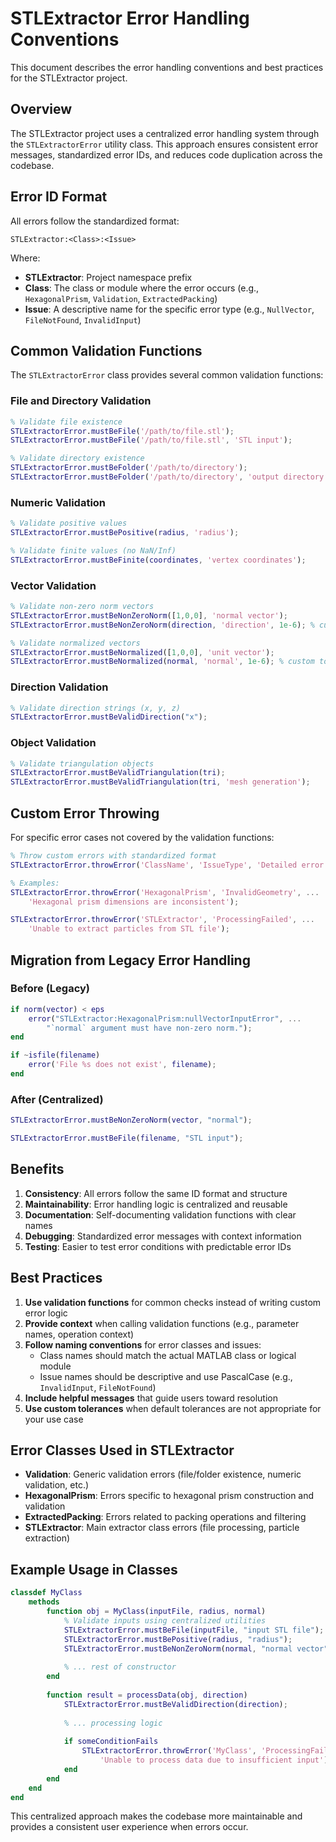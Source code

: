 # STLExtractor Error Handling Conventions

This document describes the error handling conventions and best practices for the STLExtractor project.

## Overview

The STLExtractor project uses a centralized error handling system through the `STLExtractorError` utility class. This approach ensures consistent error messages, standardized error IDs, and reduces code duplication across the codebase.

## Error ID Format

All errors follow the standardized format:
```
STLExtractor:<Class>:<Issue>
```

Where:
- **STLExtractor**: Project namespace prefix
- **Class**: The class or module where the error occurs (e.g., `HexagonalPrism`, `Validation`, `ExtractedPacking`)
- **Issue**: A descriptive name for the specific error type (e.g., `NullVector`, `FileNotFound`, `InvalidInput`)

## Common Validation Functions

The `STLExtractorError` class provides several common validation functions:

### File and Directory Validation
```matlab
% Validate file existence
STLExtractorError.mustBeFile('/path/to/file.stl');
STLExtractorError.mustBeFile('/path/to/file.stl', 'STL input');

% Validate directory existence  
STLExtractorError.mustBeFolder('/path/to/directory');
STLExtractorError.mustBeFolder('/path/to/directory', 'output directory');
```

### Numeric Validation
```matlab
% Validate positive values
STLExtractorError.mustBePositive(radius, 'radius');

% Validate finite values (no NaN/Inf)
STLExtractorError.mustBeFinite(coordinates, 'vertex coordinates');
```

### Vector Validation
```matlab
% Validate non-zero norm vectors
STLExtractorError.mustBeNonZeroNorm([1,0,0], 'normal vector');
STLExtractorError.mustBeNonZeroNorm(direction, 'direction', 1e-6); % custom tolerance

% Validate normalized vectors
STLExtractorError.mustBeNormalized([1,0,0], 'unit vector');
STLExtractorError.mustBeNormalized(normal, 'normal', 1e-6); % custom tolerance
```

### Direction Validation
```matlab
% Validate direction strings (x, y, z)
STLExtractorError.mustBeValidDirection("x");
```

### Object Validation
```matlab
% Validate triangulation objects
STLExtractorError.mustBeValidTriangulation(tri);
STLExtractorError.mustBeValidTriangulation(tri, 'mesh generation');
```

## Custom Error Throwing

For specific error cases not covered by the validation functions:

```matlab
% Throw custom errors with standardized format
STLExtractorError.throwError('ClassName', 'IssueType', 'Detailed error message');

% Examples:
STLExtractorError.throwError('HexagonalPrism', 'InvalidGeometry', ...
    'Hexagonal prism dimensions are inconsistent');

STLExtractorError.throwError('STLExtractor', 'ProcessingFailed', ...
    'Unable to extract particles from STL file');
```

## Migration from Legacy Error Handling

### Before (Legacy)
```matlab
if norm(vector) < eps
    error("STLExtractor:HexagonalPrism:nullVectorInputError", ...
        "`normal` argument must have non-zero norm.");
end

if ~isfile(filename)
    error('File %s does not exist', filename);
end
```

### After (Centralized)
```matlab
STLExtractorError.mustBeNonZeroNorm(vector, "normal");

STLExtractorError.mustBeFile(filename, "STL input");
```

## Benefits

1. **Consistency**: All errors follow the same ID format and structure
2. **Maintainability**: Error handling logic is centralized and reusable
3. **Documentation**: Self-documenting validation functions with clear names
4. **Debugging**: Standardized error messages with context information
5. **Testing**: Easier to test error conditions with predictable error IDs

## Best Practices

1. **Use validation functions** for common checks instead of writing custom error logic
2. **Provide context** when calling validation functions (e.g., parameter names, operation context)
3. **Follow naming conventions** for error classes and issues:
   - Class names should match the actual MATLAB class or logical module
   - Issue names should be descriptive and use PascalCase (e.g., `InvalidInput`, `FileNotFound`)
4. **Include helpful messages** that guide users toward resolution
5. **Use custom tolerances** when default tolerances are not appropriate for your use case

## Error Classes Used in STLExtractor

- **Validation**: Generic validation errors (file/folder existence, numeric validation, etc.)
- **HexagonalPrism**: Errors specific to hexagonal prism construction and validation
- **ExtractedPacking**: Errors related to packing operations and filtering
- **STLExtractor**: Main extractor class errors (file processing, particle extraction)

## Example Usage in Classes

```matlab
classdef MyClass
    methods
        function obj = MyClass(inputFile, radius, normal)
            % Validate inputs using centralized utilities
            STLExtractorError.mustBeFile(inputFile, "input STL file");
            STLExtractorError.mustBePositive(radius, "radius");
            STLExtractorError.mustBeNonZeroNorm(normal, "normal vector");
            
            % ... rest of constructor
        end
        
        function result = processData(obj, direction)
            STLExtractorError.mustBeValidDirection(direction);
            
            % ... processing logic
            
            if someConditionFails
                STLExtractorError.throwError('MyClass', 'ProcessingFailed', ...
                    'Unable to process data due to insufficient input');
            end
        end
    end
end
```

This centralized approach makes the codebase more maintainable and provides a consistent user experience when errors occur.
